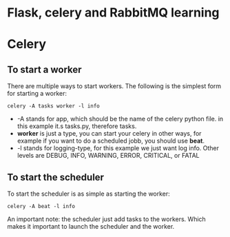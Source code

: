 # Flask, celery and RabbitMQ learning

# Celery

## To start a worker
There are multiple ways to start workers.
The following is the simplest form for starting a worker:
```
celery -A tasks worker -l info
```
- -A stands for app, which should be the name of the celery python file. in this example it.s tasks.py, therefore tasks.
- **worker** is just a type, you can start your celery in other ways, for example if you want to do a scheduled jobb, you should use **beat**.
- -l stands for logging-type, for this example we just want log info. Other levels are DEBUG, INFO, WARNING, ERROR, CRITICAL, or FATAL

## To start the scheduler
To start the scheduler is as simple as starting the worker:
```
celery -A beat -l info
```
An important note: the scheduler just add tasks to the workers. Which makes it important to launch the scheduler and the worker.